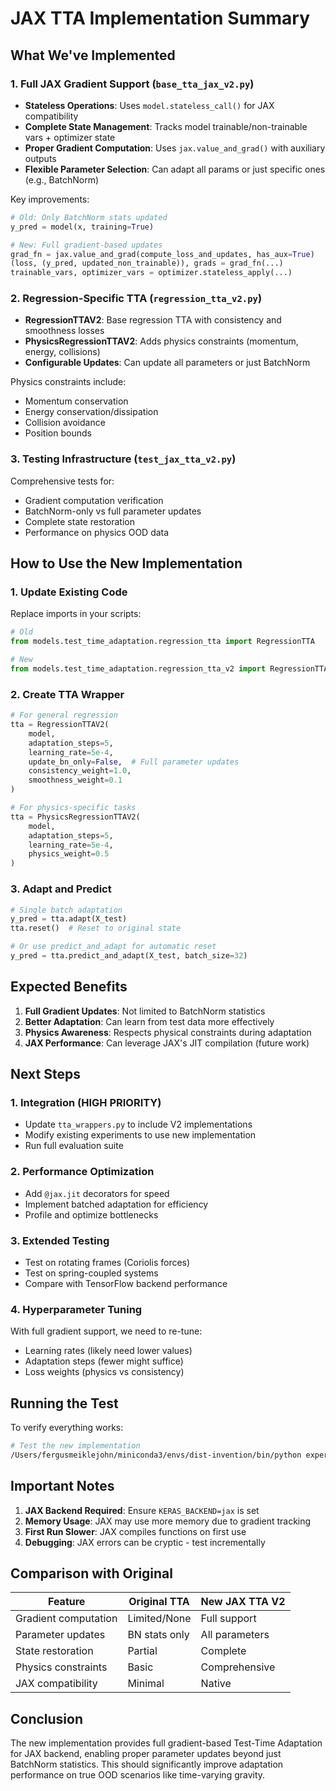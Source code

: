 # JAX TTA Implementation Summary

## What We've Implemented

### 1. **Full JAX Gradient Support** (`base_tta_jax_v2.py`)

- **Stateless Operations**: Uses `model.stateless_call()` for JAX compatibility
- **Complete State Management**: Tracks model trainable/non-trainable vars + optimizer state
- **Proper Gradient Computation**: Uses `jax.value_and_grad()` with auxiliary outputs
- **Flexible Parameter Selection**: Can adapt all params or just specific ones (e.g., BatchNorm)

Key improvements:
```python
# Old: Only BatchNorm stats updated
y_pred = model(x, training=True)

# New: Full gradient-based updates
grad_fn = jax.value_and_grad(compute_loss_and_updates, has_aux=True)
(loss, (y_pred, updated_non_trainable)), grads = grad_fn(...)
trainable_vars, optimizer_vars = optimizer.stateless_apply(...)
```

### 2. **Regression-Specific TTA** (`regression_tta_v2.py`)

- **RegressionTTAV2**: Base regression TTA with consistency and smoothness losses
- **PhysicsRegressionTTAV2**: Adds physics constraints (momentum, energy, collisions)
- **Configurable Updates**: Can update all parameters or just BatchNorm

Physics constraints include:
- Momentum conservation
- Energy conservation/dissipation
- Collision avoidance
- Position bounds

### 3. **Testing Infrastructure** (`test_jax_tta_v2.py`)

Comprehensive tests for:
- Gradient computation verification
- BatchNorm-only vs full parameter updates
- Complete state restoration
- Performance on physics OOD data

## How to Use the New Implementation

### 1. **Update Existing Code**

Replace imports in your scripts:
```python
# Old
from models.test_time_adaptation.regression_tta import RegressionTTA

# New
from models.test_time_adaptation.regression_tta_v2 import RegressionTTAV2
```

### 2. **Create TTA Wrapper**

```python
# For general regression
tta = RegressionTTAV2(
    model,
    adaptation_steps=5,
    learning_rate=5e-4,
    update_bn_only=False,  # Full parameter updates
    consistency_weight=1.0,
    smoothness_weight=0.1
)

# For physics-specific tasks
tta = PhysicsRegressionTTAV2(
    model,
    adaptation_steps=5,
    learning_rate=5e-4,
    physics_weight=0.5
)
```

### 3. **Adapt and Predict**

```python
# Single batch adaptation
y_pred = tta.adapt(X_test)
tta.reset()  # Reset to original state

# Or use predict_and_adapt for automatic reset
y_pred = tta.predict_and_adapt(X_test, batch_size=32)
```

## Expected Benefits

1. **Full Gradient Updates**: Not limited to BatchNorm statistics
2. **Better Adaptation**: Can learn from test data more effectively
3. **Physics Awareness**: Respects physical constraints during adaptation
4. **JAX Performance**: Can leverage JAX's JIT compilation (future work)

## Next Steps

### 1. **Integration** (HIGH PRIORITY)
- Update `tta_wrappers.py` to include V2 implementations
- Modify existing experiments to use new implementation
- Run full evaluation suite

### 2. **Performance Optimization**
- Add `@jax.jit` decorators for speed
- Implement batched adaptation for efficiency
- Profile and optimize bottlenecks

### 3. **Extended Testing**
- Test on rotating frames (Coriolis forces)
- Test on spring-coupled systems
- Compare with TensorFlow backend performance

### 4. **Hyperparameter Tuning**
With full gradient support, we need to re-tune:
- Learning rates (likely need lower values)
- Adaptation steps (fewer might suffice)
- Loss weights (physics vs consistency)

## Running the Test

To verify everything works:

```bash
# Test the new implementation
/Users/fergusmeiklejohn/miniconda3/envs/dist-invention/bin/python experiments/01_physics_worlds/test_jax_tta_v2.py
```

## Important Notes

1. **JAX Backend Required**: Ensure `KERAS_BACKEND=jax` is set
2. **Memory Usage**: JAX may use more memory due to gradient tracking
3. **First Run Slower**: JAX compiles functions on first use
4. **Debugging**: JAX errors can be cryptic - test incrementally

## Comparison with Original

| Feature | Original TTA | New JAX TTA V2 |
|---------|--------------|----------------|
| Gradient computation | Limited/None | Full support |
| Parameter updates | BN stats only | All parameters |
| State restoration | Partial | Complete |
| Physics constraints | Basic | Comprehensive |
| JAX compatibility | Minimal | Native |

## Conclusion

The new implementation provides full gradient-based Test-Time Adaptation for JAX backend, enabling proper parameter updates beyond just BatchNorm statistics. This should significantly improve adaptation performance on true OOD scenarios like time-varying gravity.